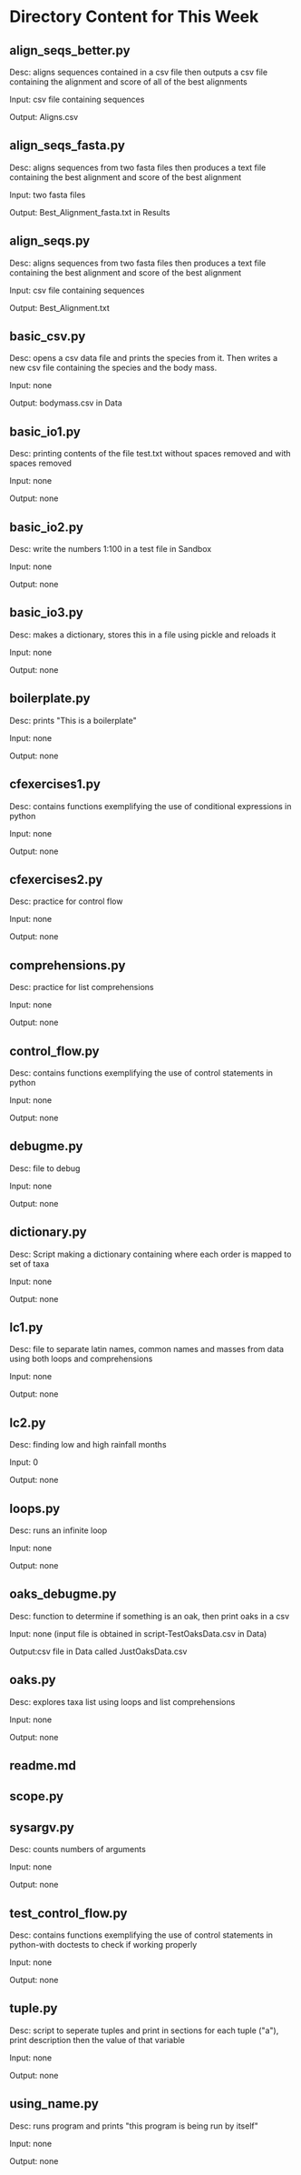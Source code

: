 # Directory Content for This Week


## align_seqs_better.py



Desc: aligns sequences contained in a csv file then outputs a csv file containing the alignment and score of all of the best alignments

 

Input: csv file containing sequences

 

Output: Aligns.csv
## align_seqs_fasta.py



Desc: aligns sequences from two fasta files then produces a text file containing the best alignment and score of the best alignment

 

Input: two fasta files 

 

Output: Best_Alignment_fasta.txt in Results
## align_seqs.py



Desc: aligns sequences from two fasta files then produces a text file containing the best alignment and score of the best alignment

 

Input: csv file containing sequences

 

Output: Best_Alignment.txt
## basic_csv.py



Desc: opens a csv data file and prints the species from it. Then writes a new csv file containing the species and the body mass.

 

Input: none

 

Output: bodymass.csv in Data
## basic_io1.py



Desc: printing contents of the file test.txt without spaces removed and with spaces removed

 

Input: none

 

Output: none
## basic_io2.py



Desc: write the numbers 1:100 in a test file in Sandbox

 

Input: none

 

Output: none
## basic_io3.py



Desc: makes a dictionary, stores this in a file using pickle and reloads it

 

Input: none

 

Output: none
## boilerplate.py



Desc: prints "This is a boilerplate"

 

Input: none

 

Output: none
## cfexercises1.py



Desc: contains functions exemplifying the use of conditional expressions in python

 

Input: none

 

Output: none
## cfexercises2.py



Desc: practice for control flow

 

Input: none

 

Output: none
## comprehensions.py



Desc: practice for list comprehensions

 

Input: none

 

Output: none
## control_flow.py



Desc: contains functions exemplifying the use of control statements in python

 

Input: none

 

Output: none
## debugme.py



Desc: file to debug

 

Input: none

 

Output: none
## dictionary.py



Desc: Script making a dictionary containing where each order is mapped to set of taxa

 

Input: none

 

Output: none
## lc1.py



Desc: file to separate latin names, common names and masses from data using both loops and comprehensions

 

Input: none

 

Output: none
## lc2.py



Desc: finding low and high rainfall months

 

Input: 0

 

Output: none
## loops.py



Desc: runs an infinite loop

 

Input: none

 

Output: none
## oaks_debugme.py



Desc: function to determine if something is an oak, then print oaks in a csv

 

Input: none (input file is obtained in script-TestOaksData.csv in Data)

 

Output:csv file in Data called JustOaksData.csv
## oaks.py



Desc: explores taxa list using loops and list comprehensions

 

Input: none

 

Output: none
## readme.md




 


 

## scope.py




 


 

## sysargv.py



Desc: counts numbers of arguments

 

Input: none

 

Output: none
## test_control_flow.py



Desc: contains functions exemplifying the use of control statements in python-with doctests to check if working properly

 

Input: none

 

Output: none
## tuple.py



Desc: script to seperate tuples and print in sections
for each tuple ("a"), print description then the value of that variable

 

Input: none

 

Output: none
## using_name.py



Desc: runs program and prints "this program is being run by itself"

 

Input: none

 

Output: none

